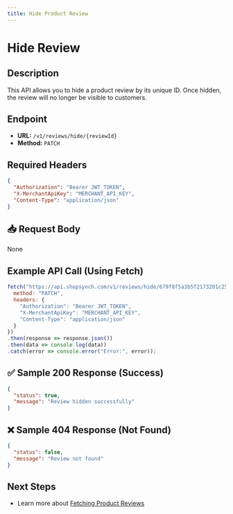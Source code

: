 ```yaml
---
title: Hide Product Review
---
```


# Hide Review

##  Description
This API allows you to hide a product review by its unique ID. Once hidden, the review will no longer be visible to customers.

##  Endpoint
- **URL:** `/v1/reviews/hide/{reviewId}`
- **Method:** `PATCH`

##  Required Headers
```json
{
  "Authorization": "Bearer JWT_TOKEN",
  "X-MerchantApiKey": "MERCHANT_API_KEY",
  "Content-Type": "application/json"
}
```

## 📥 Request Body
None

##  Example API Call (Using Fetch)
```javascript
fetch("https://api.shopsynch.com/v1/reviews/hide/679f8f5a3b5f2173201c2582", {
  method: "PATCH",
  headers: {
    "Authorization": "Bearer JWT_TOKEN",
    "X-MerchantApiKey": "MERCHANT_API_KEY",
    "Content-Type": "application/json"
  }
})
.then(response => response.json())
.then(data => console.log(data))
.catch(error => console.error("Error:", error));
```

## ✅ Sample 200 Response (Success)
```json
{
  "status": true,
  "message": "Review hidden successfully"
}
```

## ❌ Sample 404 Response (Not Found)
```json
{
  "status": false,
  "message": "Review not found"
}
```

##  Next Steps
- Learn more about [Fetching Product Reviews](./fetch-product-review.md)

